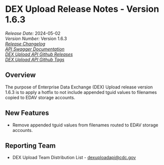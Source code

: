 # DEX Upload Release Notes - Version 1.6.3

*Release Date:* 2024-05-02  <br/>
*Version Number:* Version 1.6.3  <br/>
*[Release Changelog](https://github.com/CDCgov/data-exchange-upload/blob/main/CHANGELOG.md)*  <br/>
*[API Swagger Documentation](https://cdcgov.github.io/data-exchange-upload/)* <br/>
*[DEX Upload API Github Releases](https://github.com/CDCgov/data-exchange-upload/releases)* <br/>
*[DEX Upload API Github Tags](https://github.com/CDCgov/data-exchange-upload/tags)*

## Overview
The purpose of Enterprise Data Exchange (DEX) Upload release version 1.6.3 is to apply a hotfix to not include appended tguid values to filenames copied to EDAV storage accounts.

## New Features
- Remove appended tguid values from filenames routed to EDAV storage accounts.

## Reporting Team
- DEX Upload Team Distribution List - dexuploadapi@cdc.gov